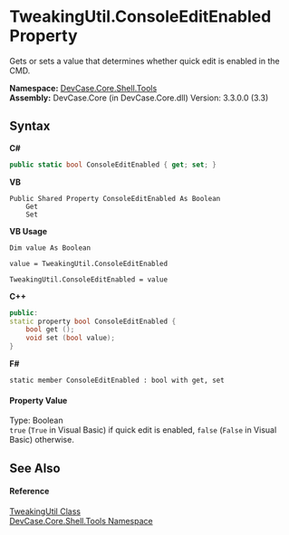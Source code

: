 # TweakingUtil.ConsoleEditEnabled Property 
 

Gets or sets a value that determines whether quick edit is enabled in the CMD.

**Namespace:**&nbsp;<a href="N_DevCase_Core_Shell_Tools">DevCase.Core.Shell.Tools</a><br />**Assembly:**&nbsp;DevCase.Core (in DevCase.Core.dll) Version: 3.3.0.0 (3.3)

## Syntax

**C#**<br />
``` C#
public static bool ConsoleEditEnabled { get; set; }
```

**VB**<br />
``` VB
Public Shared Property ConsoleEditEnabled As Boolean
	Get
	Set
```

**VB Usage**<br />
``` VB Usage
Dim value As Boolean

value = TweakingUtil.ConsoleEditEnabled

TweakingUtil.ConsoleEditEnabled = value
```

**C++**<br />
``` C++
public:
static property bool ConsoleEditEnabled {
	bool get ();
	void set (bool value);
}
```

**F#**<br />
``` F#
static member ConsoleEditEnabled : bool with get, set

```


#### Property Value
Type: Boolean<br />`true` (`True` in Visual Basic) if quick edit is enabled, `false` (`False` in Visual Basic) otherwise.

## See Also


#### Reference
<a href="T_DevCase_Core_Shell_Tools_TweakingUtil">TweakingUtil Class</a><br /><a href="N_DevCase_Core_Shell_Tools">DevCase.Core.Shell.Tools Namespace</a><br />